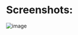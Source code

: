 # Screenshots:
![image](https://github.com/user-attachments/assets/a6590e4d-ebdb-4c41-b477-df9d26b601ee)
